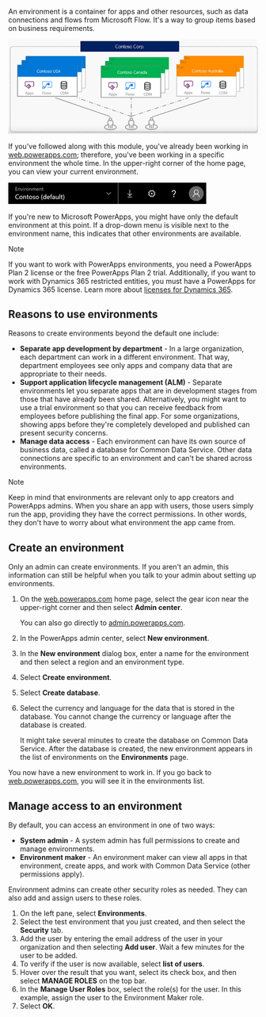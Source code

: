 An environment is a container for apps and other resources, such as data connections and flows from Microsoft Flow. It's a way to group items based on business requirements.

![Environment picker](../media/powerapps-environments2.png)

If you've followed along with this module, you've already been working in <a href="https://web.powerapps.com" target="_blank">web.powerapps.com</a>; therefore, you've been working in a specific environment the whole time.
In the upper-right corner of the home page, you can view your current environment.

![Environment picker](../media/powerapps-environment-picker.png)

If you're new to Microsoft PowerApps, you might have only the default environment at this point. If a drop-down menu is visible next to the environment name, this indicates that other environments are available.

> [!NOTE]
> If you want to work with PowerApps environments, you need a PowerApps Plan 2 license or the free PowerApps Plan 2 trial. Additionally, if you want to work with Dynamics 365 restricted entities, you must have a PowerApps for Dynamics 365 license. Learn more about [licenses for Dynamics 365](https://na01.safelinks.protection.outlook.com/?url=https%3A%2F%2Fdocs.microsoft.com%2Fen-us%2Fpowerapps%2Fadministrator%2Fpricing-billing-skus%23licenses&data=02%7C01%7Cv-tosis%40microsoft.com%7C3bb58d639d8745c27ff908d62d4c1062%7C72f988bf86f141af91ab2d7cd011db47%7C1%7C0%7C636746202048937165&sdata=8rDKLL4XBkwCLOrpZe0F2MlTmkfhAmukrV3bn4a34NU%3D&reserved=0).

## Reasons to use environments
Reasons to create environments beyond the default one include:

- **Separate app development by department** - In a large organization, each department can work in a different environment. That way, department employees see only apps and company data that are appropriate to their needs.
- **Support application lifecycle management (ALM)** - Separate environments let you separate apps that are in development stages from those that have already been shared. Alternatively, you might want to use a trial environment so that you can receive feedback from employees before publishing the final app. For some organizations, showing apps before they're completely developed and published can present security concerns.
- **Manage data access** - Each environment can have its own source of business data, called a database for Common Data Service. 
Other data connections are specific to an environment and can't be shared across environments.

> [!NOTE]
> Keep in mind that environments are relevant only to app creators and PowerApps admins. When you share an app with users, those users simply run the app, providing they have the correct permissions. In other words, they don't have to worry about what environment the app came from.

## Create an environment

Only an admin can create environments. If you aren't an admin, this information can still be helpful when you talk to your admin about setting up environments.

1. On the <a href="https://web.powerapps.com" target="_blank">web.powerapps.com</a> home page, select the gear icon near the upper-right corner and then select **Admin center**.

    You can also go directly to <a href="https://admin.powerapps.com" target="_blank">admin.powerapps.com</a>.

2. In the PowerApps admin center, select **New environment**. 
3. In the **New environment** dialog box, enter a name for the environment and then select a region and an environment type.
4. Select **Create environment**.
5. Select **Create database**.
6. Select the currency and language for the data that is stored in the database. You cannot change the currency or language after the database is created. 
 
    It might take several minutes to create the database on Common Data Service. After the database is created, the new environment appears in the list of environments on the **Environments** page.

You now have a new environment to work in. If you go back to <a href="https://web.powerapps.com" target="_blank">web.powerapps.com</a>, you will see it in the environments list.

## Manage access to an environment

By default, you can access an environment in one of two ways:

- **System admin** - A system admin has full permissions to create and manage environments.
- **Environment maker** - An environment maker can view all apps in that environment, create apps, and work with Common Data Service (other permissions apply).

Environment admins can create other security roles as needed. They can also add and assign users to these roles.

1. On the left pane, select **Environments**.
2. Select the test environment that you just created, and then select the **Security** tab.
3. Add the user by entering the email address of the user in your organization and then selecting **Add user**. 
    Wait a few minutes for the user to be added.
4. To verify if the user is now available, select **list of users**.
4. Hover over the result that you want, select its check box, and then select **MANAGE ROLES** on the top bar.
5. In the **Manage User Roles** box, select the role(s) for the user. In this example, assign the user to the Environment Maker role.
6. Select **OK**.


